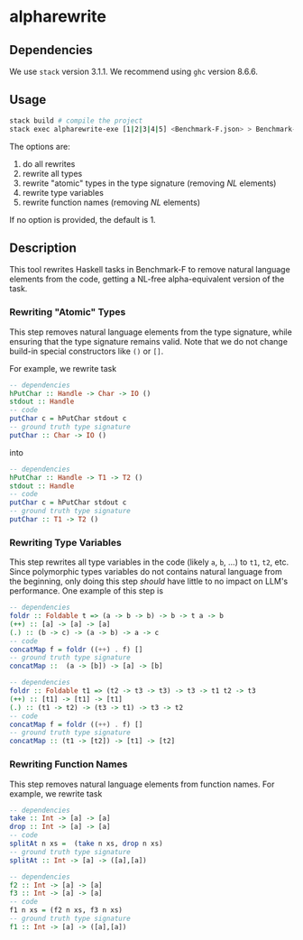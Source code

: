 # alpharewrite

## Dependencies

We use `stack` version 3.1.1.
We recommend using `ghc` version 8.6.6.

## Usage

```bash
stack build # compile the project
stack exec alpharewrite-exe [1|2|3|4|5] <Benchmark-F.json> > Benchmark-F.pure.json
```
The options are:
1. do all rewrites
2. rewrite all types
3. rewrite "atomic" types in the type signature (removing *NL* elements)
4. rewrite type variables
5. rewrite function names (removing *NL* elements)

If no option is provided, the default is 1.

## Description

This tool rewrites Haskell tasks in Benchmark-F to remove natural language elements from the code,
getting a NL-free alpha-equivalent version of the task.

### Rewriting "Atomic" Types

This step removes natural language elements from the type signature,
while ensuring that the type signature remains valid.
Note that we do not change build-in special constructors like `()` or `[]`.

For example, we rewrite task

```haskell
-- dependencies
hPutChar :: Handle -> Char -> IO ()
stdout :: Handle
-- code
putChar c = hPutChar stdout c
-- ground truth type signature 
putChar :: Char -> IO ()
```

into

```haskell
-- dependencies
hPutChar :: Handle -> T1 -> T2 ()
stdout :: Handle
-- code
putChar c = hPutChar stdout c
-- ground truth type signature 
putChar :: T1 -> T2 ()
```

### Rewriting Type Variables

This step rewrites all type variables in the code (likely `a`, `b`, ...) to `t1`, `t2`, etc.
Since polymorphic types variables do not contains natural language from the beginning,
only doing this step *should* have little to no impact on LLM's performance.
One example of this step is

```haskell
-- dependencies
foldr :: Foldable t => (a -> b -> b) -> b -> t a -> b
(++) :: [a] -> [a] -> [a]
(.) :: (b -> c) -> (a -> b) -> a -> c
-- code
concatMap f = foldr ((++) . f) []
-- ground truth type signature
concatMap ::  (a -> [b]) -> [a] -> [b]
```

```haskell
-- dependencies
foldr :: Foldable t1 => (t2 -> t3 -> t3) -> t3 -> t1 t2 -> t3
(++) :: [t1] -> [t1] -> [t1]
(.) :: (t1 -> t2) -> (t3 -> t1) -> t3 -> t2
-- code
concatMap f = foldr ((++) . f) []
-- ground truth type signature
concatMap :: (t1 -> [t2]) -> [t1] -> [t2]
```

### Rewriting Function Names

This step removes natural language elements from function names.
For example, we rewrite task

```haskell
-- dependencies
take :: Int -> [a] -> [a]
drop :: Int -> [a] -> [a]
-- code
splitAt n xs =  (take n xs, drop n xs)
-- ground truth type signature
splitAt :: Int -> [a] -> ([a],[a])

```

```haskell
-- dependencies
f2 :: Int -> [a] -> [a]
f3 :: Int -> [a] -> [a]
-- code
f1 n xs = (f2 n xs, f3 n xs)
-- ground truth type signature
f1 :: Int -> [a] -> ([a],[a])
```